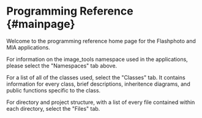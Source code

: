 Programming Reference  {#mainpage}
===========
Welcome to the programming reference home page for the Flashphoto and MIA applications. 

For information on the image_tools namespace used in the applications, please select the "Namespaces" tab above. 

For a list of all of the classes used, select the "Classes" tab. It contains information for every class, brief descriptions, inheritence diagrams, and public functions specific to the class.

For directory and project structure, with a list of every file contained within each directory, select the "Files" tab.